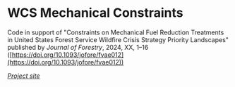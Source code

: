 # WCS Mechanical Constraints

Code in support of "Constraints on Mechanical Fuel Reduction Treatments in United States Forest Service Wildfire Crisis Strategy Priority Landscapes" published by *Journal of Forestry*, 2024, XX, 1–16 ([https://doi.org/10.1093/jofore/fvae012](https://doi.org/10.1093/jofore/fvae012))

[*Project site*](https://georgewoolsey.github.io/wcs_mechanical_constraints/)
